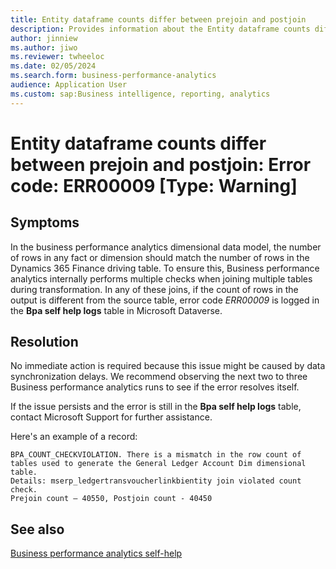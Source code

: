```yaml
---
title: Entity dataframe counts differ between prejoin and postjoin
description: Provides information about the Entity dataframe counts differ between prejoin and postjoin error (error code ERR00009) in Business performance analytics in Microsoft Dynamics 365 Finance.
author: jinniew
ms.author: jiwo
ms.reviewer: twheeloc 
ms.date: 02/05/2024
ms.search.form: business-performance-analytics
audience: Application User
ms.custom: sap:Business intelligence, reporting, analytics
---
```

# Entity dataframe counts differ between prejoin and postjoin: Error code: ERR00009 [Type: Warning]


## Symptoms

In the business performance analytics dimensional data model, the number of rows in any fact or dimension should match the number of rows in the Dynamics 365 Finance driving table. To ensure this, Business performance analytics internally performs multiple checks when joining multiple tables during transformation. In any of these joins, if the count of rows in the output is different from the source table, error code *ERR00009* is logged in the **Bpa self help logs** table in Microsoft Dataverse.

## Resolution

No immediate action is required because this issue might be caused by data synchronization delays. We recommend observing the next two to three Business performance analytics runs to see if the error resolves itself.

If the issue persists and the error is still in the **Bpa self help logs** table, contact Microsoft Support for further assistance.

Here's an example of a record:

```output
BPA_COUNT_CHECKVIOLATION. There is a mismatch in the row count of tables used to generate the General Ledger Account Dim dimensional table.
Details: mserp_ledgertransvoucherlinkbientity join violated count check.
Prejoin count – 40550, Postjoin count - 40450
```

## See also

[Business performance analytics self-help](business-performance-analytics-self-help-overview.md)
